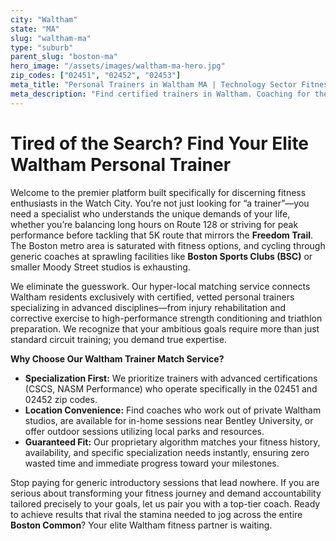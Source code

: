 ```yaml
---
city: "Waltham"
state: "MA"
slug: "waltham-ma"
type: "suburb"
parent_slug: "boston-ma"
hero_image: "/assets/images/waltham-ma-hero.jpg"
zip_codes: ["02451", "02452", "02453"]
meta_title: "Personal Trainers in Waltham MA | Technology Sector Fitness & Commuter Wellness"
meta_description: "Find certified trainers in Waltham. Coaching for the technology sector, focusing on corporate stress reduction and accessible gym training."
---
```

# Tired of the Search? Find Your Elite Waltham Personal Trainer

Welcome to the premier platform built specifically for discerning fitness enthusiasts in the Watch City. You’re not just looking for “a trainer”—you need a specialist who understands the unique demands of your life, whether you’re balancing long hours on Route 128 or striving for peak performance before tackling that 5K route that mirrors the **Freedom Trail**. The Boston metro area is saturated with fitness options, and cycling through generic coaches at sprawling facilities like **Boston Sports Clubs (BSC)** or smaller Moody Street studios is exhausting.

We eliminate the guesswork. Our hyper-local matching service connects Waltham residents exclusively with certified, vetted personal trainers specializing in advanced disciplines—from injury rehabilitation and corrective exercise to high-performance strength conditioning and triathlon preparation. We recognize that your ambitious goals require more than just standard circuit training; you demand true expertise.

**Why Choose Our Waltham Trainer Match Service?**

*   **Specialization First:** We prioritize trainers with advanced certifications (CSCS, NASM Performance) who operate specifically in the 02451 and 02452 zip codes.
*   **Location Convenience:** Find coaches who work out of private Waltham studios, are available for in-home sessions near Bentley University, or offer outdoor sessions utilizing local parks and resources.
*   **Guaranteed Fit:** Our proprietary algorithm matches your fitness history, availability, and specific specialization needs instantly, ensuring zero wasted time and immediate progress toward your milestones.

Stop paying for generic introductory sessions that lead nowhere. If you are serious about transforming your fitness journey and demand accountability tailored precisely to your goals, let us pair you with a top-tier coach. Ready to achieve results that rival the stamina needed to jog across the entire **Boston Common**? Your elite Waltham fitness partner is waiting.